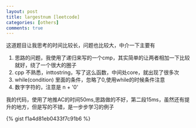 ```yaml
---
layout: post
title: largestnum [leetcode]
categories: [others]
comments: true
---
```



这道题目让我思考的时间比较长，问题也比较大，中介一下主要有

1. 思路的问题，我使用了递归来写的一个cmp，其实简单的让两者相加一下比较就好，绕了一个很大的圈子
2. cpp 不熟悉，inttostring，写了这么函数，中间处core，就出现了很多次
3. while(condition) 里面的条件，忽略了0,使用while的时候条件注意
4. 数字字符的，注意是 n + '0'

我的代码，使用了地推AC的时间50ms,思路做的不好，第二段15ms，虽然还有提升的地方，但是写的不错，是一步步学习的例子
  

{% gist f1a4d81eb0433f7c91b6 %}
